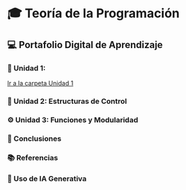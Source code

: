 # 🎓 Teoría de la Programación  
## 💻 Portafolio Digital de Aprendizaje 

### 🧩 Unidad 1:
[Ir a la carpeta Unidad 1](unidad1.md)


### 🔢 Unidad 2: Estructuras de Control

### ⚙️ Unidad 3: Funciones y Modularidad


### 🧠 Conclusiones


### 📚 Referencias


### 🤖 Uso de IA Generativa

